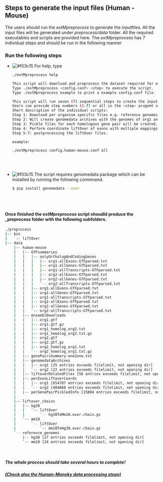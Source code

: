 ## Steps to generate the input files (Human - Mouse)
The users should run the _extMpreprocess_ to generate the inputfiles. All the input files will be generated under _preprocess/data_ folder. All the required executables and scripts are provided here. The _extMpreprocess_ has 7 individual steps and should be run in the following manner 

### Run the following steps 

 - ![#f03c15](https://via.placeholder.com/15/f03c15/000000?text=+) For help, type <br>
   
    ```bash
    ./extMpreprocess help
    
    This script will download and preprocess the dataset required for exon-pair and transcript pair finding by ExTraMapper.
    Type ./extMpreprocess <config.conf> <step> to execute the script.
    Type ./extMpreprocess example to print a example config.conf file.

    This script will run seven (7) sequential steps to create the inputs for ExTraMapper program.
    Users can provide step numbers (1-7) or all in the <step> arugemt of this script.
    Short description of the individual scripts:
    Step 1: Download per organism specific files e.g. reference genomes, gene annotation files.
    Step 2: Will create genomedata archives with the genomes of org1 and org2 (Make sure to install genomedata package).
    Step 3: Pickle files for each homologous gene pair will be created.
    Step 4: Perform coordinate liftOver of exons with multiple mappings (This step requires bedtools and liftOver executables).
    Step 5-7: postprocessing the liftOver files.
    
    example: 
    
    ./extMpreprocess config.human-mouse.conf all
    ```
   <br>
   <br>
 - ![#f03c15](https://via.placeholder.com/15/f03c15/000000?text=+) The script requires genomedata package which can be installed by running the following commnand. <br>
    
    ```bash
    $ pip install genomedata --user
    ```
    <br>
 
    <br>

#### Once finished the _extMpreprocess_ script shoudld produce the _preprocess folder with the following subfolders.<br>

```bash 
./preprocess
|-- bin
|   `-- liftOver
|-- data
    |-- human-mouse
    |   |-- GTFsummaries
    |   |   |-- onlyOrthologAndCodingGenes
    |   |   |   |-- org1-allExons-GTFparsed.txt
    |   |   |   |-- org1-allGenes-GTFparsed.txt
    |   |   |   |-- org1-allTranscripts-GTFparsed.txt
    |   |   |   |-- org2-allExons-GTFparsed.txt
    |   |   |   |-- org2-allGenes-GTFparsed.txt
    |   |   |   `-- org2-allTranscripts-GTFparsed.txt
    |   |   |-- org1-allExons-GTFparsed.txt
    |   |   |-- org1-allGenes-GTFparsed.txt
    |   |   |-- org1-allTranscripts-GTFparsed.txt
    |   |   |-- org2-allExons-GTFparsed.txt
    |   |   |-- org2-allGenes-GTFparsed.txt
    |   |   `-- org2-allTranscripts-GTFparsed.txt
    |   |-- ensemblDownloads
    |   |   |-- org1.gtf
    |   |   |-- org1.gtf.gz
    |   |   |-- org1_homolog_org2.txt
    |   |   |-- org1_homolog_org2.txt.gz
    |   |   |-- org2.gtf
    |   |   |-- org2.gtf.gz
    |   |   |-- org2_homolog_org1.txt
    |   |   `-- org2_homolog_org1.txt.gz
    |   |-- genePairsSummary-one2one.txt
    |   |-- genomedataArchives
    |   |   |-- org1 [25 entries exceeds filelimit, not opening dir]
    |   |   `-- org2 [22 entries exceeds filelimit, not opening dir]
    |   |-- liftoverRelatedFiles [56 entries exceeds filelimit, not opening dir]
    |   |-- perExonLiftoverCoords
    |   |   |-- org1 [654707 entries exceeds filelimit, not opening dir]
    |   |   `-- org2 [484860 entries exceeds filelimit, not opening dir]
    |   |-- perGenePairPickledInfo [15804 entries exceeds filelimit, not opening dir]
    |   
    |-- liftover_chains
    |   |-- hg38
    |   |   `-- liftOver
    |   |       `-- hg38ToMm10.over.chain.gz
    |   `-- mm10
    |       `-- liftOver
    |           `-- mm10ToHg38.over.chain.gz
    `-- reference_genomes
        |-- hg38 [27 entries exceeds filelimit, not opening dir]
        `-- mm10 [24 entries exceeds filelimit, not opening dir]

```
<br>

##### The whole process should take several hours to complete!
##### [(Check also the Human-Moneky data processing steps)](https://github.com/ay-lab/ExTraMapper/tree/master/Human-Monkey-Processed-Data)
